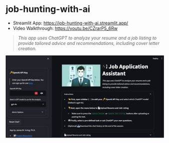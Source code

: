 # job-hunting-with-ai
 
- Streamlit App: https://job-hunting-with-ai.streamlit.app/
- Video Walkthrough: https://youtu.be/CZrarP5_6Rw 
> *This app uses ChatGPT to analyze your resume and a job listing to provide tailored advice and recommendations, including cover letter creation.*

<img src="images/app-snapshot.png" style="border:solid 1px black">
